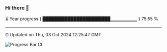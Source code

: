 ### Hi there 👋

⏳ Year progress { ██████████████████████▁▁▁▁▁▁▁▁ } 75.55 %

---

⏰ Updated on Thu, 03 Oct 2024 12:25:47 GMT

![Progress Bar CI](https://github.com/liununu/liununu/workflows/Progress%20Bar%20CI/badge.svg)
